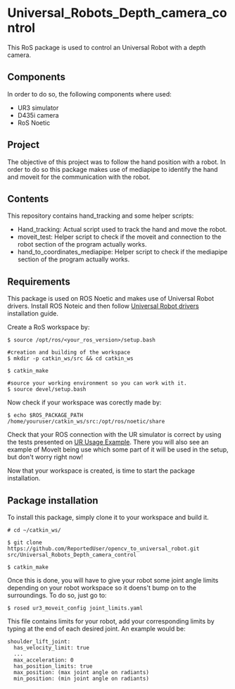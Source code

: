 # Universal_Robots_Depth_camera_control

This RoS package is used to control an Universal Robot with a depth camera.

## Components

In order to do so, the following components where used:

- UR3 simulator
- D435i camera
- RoS Noetic

## Project

The objective of this project was to follow the hand position with a robot.
In order to do so this package makes use of mediapipe to identify the hand and moveit for the communication with the robot.

## Contents
This repository contains hand_tracking and some helper scripts:
- Hand_tracking: Actual script used to track the hand and move the robot.
- moveit_test: Helper script to check if the moveit and connection to the robot section of the program actually works.
- hand_to_coordinates_mediapipe: Helper script to check if the mediapipe section of the program actually works.

## Requirements

This package is used on ROS Noetic and makes use of Universal Robot drivers.
Install ROS Noteic and then follow [Universal Robot drivers](https://github.com/UniversalRobots/Universal_Robots_ROS_Driver/tree/master) installation guide.

Create a RoS workspace by:
```
$ source /opt/ros/<your_ros_version>/setup.bash

#creation and building of the workspace
$ mkdir -p catkin_ws/src && cd catkin_ws

$ catkin_make

#source your working environment so you can work with it.
$ source devel/setup.bash
```

Now check if your workspace was corectly made by:
```
$ echo $ROS_PACKAGE_PATH
/home/youruser/catkin_ws/src:/opt/ros/noetic/share
```


Check that your ROS connection with the UR simulator is correct by using the tests presented on [UR Usage Example](https://github.com/UniversalRobots/Universal_Robots_ROS_Driver/blob/master/ur_robot_driver/doc/usage_example.md). There you will also see an example of MoveIt being use which some part of it will be used in the setup, but don't worry right now!

Now that your workspace is created, is time to start the package installation.

## Package installation

To install this package, simply clone it to your workspace and build it.

```
# cd ~/catkin_ws/

$ git clone https://github.com/ReportedUser/opencv_to_universal_robot.git src/Universal_Robots_Depth_camera_control

$ catkin_make

```

Once this is done, you will have to give your robot some joint angle limits depending on your robot workspace so it doens't bump on to the surroundings.
To do so, just go to:
```
$ rosed ur3_moveit_config joint_limits.yaml
```
This file contains limits for your robot, add your corresponding limits by typing at the end of each desired joint. An example would be:
```
shoulder_lift_joint:
  has_velocity_limit: true
  ...
  max_acceleration: 0
  has_position_limits: true
  max_position: (max joint angle on radiants)
  min_position: (min joint angle on radiants)
```
